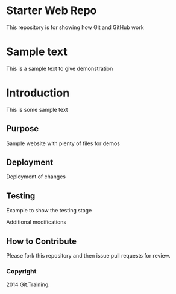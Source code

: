 # Starter Web Repo

This repository is for showing how Git and GitHub work

# Sample text

This is a sample text to give demonstration

# Introduction

This is some sample text

## Purpose

Sample website with plenty of files for demos

## Deployment

Deployment of changes

## Testing

Example to show the testing stage

Additional modifications

## How to Contribute

Please fork this repository and then issue pull requests for review.

### Copyright

2014 Git.Training.